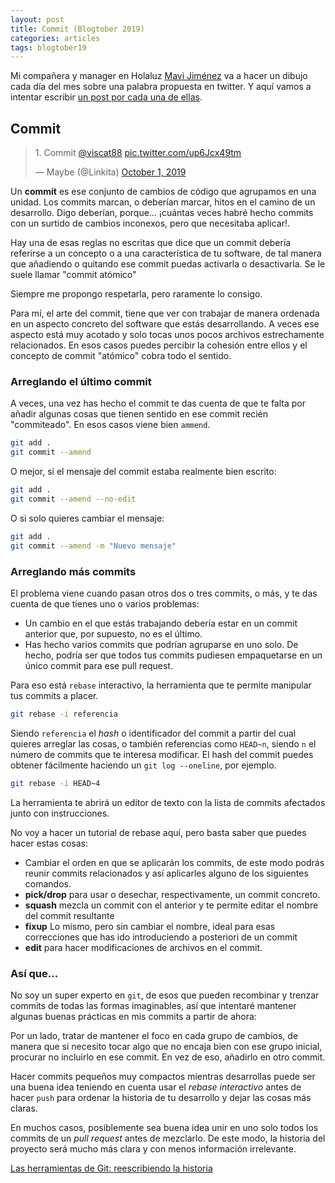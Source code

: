 ```yaml
---
layout: post
title: Commit (Blogtober 2019)
categories: articles
tags: blogtober19
---
```


Mi compañera y manager en Holaluz [Mavi Jiménez](https://twitter.com/Linkita) va a hacer un dibujo cada día del mes sobre una palabra propuesta en twitter. Y aquí vamos a intentar escribir [un post por cada una de ellas](https://franiglesias.github.io/blogtober19-status/).

## Commit

<blockquote class="twitter-tweet" data-conversation="none" data-theme="dark"><p lang="en" dir="ltr">1. Commit <a href="https://twitter.com/viscat88?ref_src=twsrc%5Etfw">@viscat88</a> <a href="https://t.co/up6Jcx49tm">pic.twitter.com/up6Jcx49tm</a></p>&mdash; Maybe (@Linkita) <a href="https://twitter.com/Linkita/status/1179122564846821377?ref_src=twsrc%5Etfw">October 1, 2019</a></blockquote> <script async src="https://platform.twitter.com/widgets.js" charset="utf-8"></script>

Un **commit** es ese conjunto de cambios de código que agrupamos en una unidad. Los commits marcan, o deberían marcar, hitos en el camino de un desarrollo. Digo deberían, porque… ¡cuántas veces habré hecho commits con un surtido de cambios inconexos, pero que necesitaba aplicar!.

Hay una de esas reglas no escritas que dice que un commit debería referirse a un concepto o a una característica de tu software, de tal manera que añadiendo o quitando ese commit puedas activarla o desactivarla. Se le suele llamar "commit atómico"

Siempre me propongo respetarla, pero raramente lo consigo.

Para mí, el arte del commit, tiene que ver con trabajar de manera ordenada en un aspecto concreto del software que estás desarrollando. A veces ese aspecto está muy acotado y solo tocas unos pocos archivos estrechamente relacionados. En esos casos puedes percibir la cohesión entre ellos y el concepto de commit "atómico" cobra todo el sentido.

### Arreglando el último commit

A veces, una vez has hecho el commit te das cuenta de que te falta por añadir algunas cosas que tienen sentido en ese commit recién "commiteado". En esos casos viene bien `ammend`.

```bash
git add .
git commit --amend
```

O mejor, si el mensaje del commit estaba realmente bien escrito:

```bash
git add .
git commit --amend --no-edit
```

O si solo quieres cambiar el mensaje:

```bash
git add .
git commit --amend -m "Nuevo mensaje"
```

### Arreglando más commits

El problema viene cuando pasan otros dos o tres commits, o más, y te das cuenta de que tienes uno o varios problemas:

* Un cambio en el que estás trabajando debería estar en un commit anterior que, por supuesto, no es el último.
* Has hecho varios commits que podrían agruparse en uno solo. De hecho, podría ser que todos tus commits pudiesen empaquetarse en un único commit para ese pull request.

Para eso está `rebase` interactivo, la herramienta que te permite manipular tus commits a placer.

```bash
git rebase -i referencia
```

Siendo `referencia` el *hash* o identificador del commit a partir del cual quieres arreglar las cosas, o también referencias como `HEAD~n`, siendo `n` el número de commits que te interesa modificar. El hash del commit puedes obtener fácilmente haciendo un `git log --oneline`, por ejemplo.

```bash
git rebase -i HEAD~4
```

La herramienta te abrirá un editor de texto con la lista de commits afectados junto con instrucciones.

No voy a hacer un tutorial de rebase aquí, pero basta saber que puedes hacer estas cosas:

* Cambiar el orden en que se aplicarán los commits, de este modo podrás reunir commits relacionados y así aplicarles alguno de los siguientes comandos.
* **pick/drop** para usar o desechar, respectivamente, un commit concreto.
* **squash** mezcla un commit con el anterior y te permite editar el nombre del commit resultante
* **fixup** Lo mismo, pero sin cambiar el nombre, ideal para esas correcciones que has ido introduciendo a posteriori de un commit
* **edit** para hacer modificaciones de archivos en el commit.

### Así que...

No soy un super experto en `git`, de esos que pueden recombinar y trenzar commits de todas las formas imaginables, así que intentaré mantener algunas buenas prácticas en mis commits a partir de ahora:

Por un lado, tratar de mantener el foco en cada grupo de cambios, de manera que si necesito tocar algo que no encaja bien con ese grupo inicial, procurar no incluirlo en ese commit. En vez de eso, añadirlo en otro commit.

Hacer commits pequeños muy compactos mientras desarrollas puede ser una buena idea teniendo en cuenta usar el *rebase interactivo* antes de hacer `push` para ordenar la historia de tu desarrollo y dejar las cosas más claras.

En muchos casos, posiblemente sea buena idea unir en uno solo todos los commits de un *pull request* antes de mezclarlo. De este modo, la historia del proyecto será mucho más clara y con menos información irrelevante.


[Las herramientas de Git: reescribiendo la historia](https://git-scm.com/book/es/v1/Las-herramientas-de-Git-Reescribiendo-la-historia)

